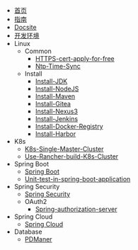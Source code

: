 * [首页](/zh-cn/)
* [指南](/zh-cn/guide/guide)
* [Docsite](/zh-cn/guide/Docsite-Usage)
* [开发环境](/zh-cn/devenv/devenv)
* Linux
  * Common
    * [HTTPS-cert-apply-for-free](/zh-cn/linux/common/HTTPS-cert-apply-for-free)
    * [Ntp-Time-Sync](/zh-cn/linux/common/Ntp-Time-Sync)
  * Install
    * [Install-JDK](/zh-cn/linux/install/Install-JDK)
    * [Install-NodeJS](/zh-cn/linux/install/Install-NodeJS)
    * [Install-Maven](/zh-cn/linux/install/Install-Maven)
    * [Install-Gitea](/zh-cn/linux/install/Install-Gitea)
    * [Install-Nexus3](/zh-cn/linux/install/Install-Nexus3)
    * [Install-Jenkins](/zh-cn/linux/install/Install-Jenkins)
    * [Install-Docker-Registry](/zh-cn/linux/install/Install-Docker-Registry)
    * [Install-Harbor](/zh-cn/linux/install/Install-Harbor)
* K8s
  * [K8s-Single-Master-Cluster](/zh-cn/k8s/K8s-Single-Master-Cluster)
  * [Use-Rancher-build-K8s-Cluster](/zh-cn/k8s/Use-Rancher-build-K8s-Cluster)
* Spring Boot
  * [Spring Boot](/zh-cn/spring-boot/Spring-Boot)
  * [Unit-test-in-spring-boot-application](/zh-cn/spring-boot/Unit-test-in-spring-boot-application)
* Spring Security
  * [Spring Security](/zh-cn/spring-security/Spring-Security)
  * OAuth2
    * [Spring-authorization-server](/zh-cn/spring-security/oauth2/Spring-authorization-server)
* Spring Cloud
  * [Spring Cloud](/zh-cn/spring-cloud/Spring-Cloud)
* Database
  * [PDManer](/zh-cn/database/PDManer)

